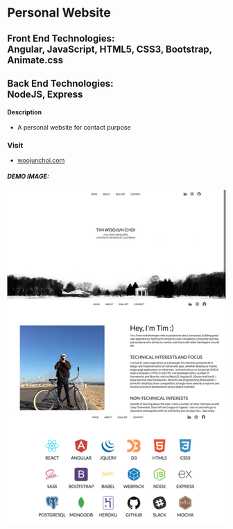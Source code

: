 # Personal Website

## Front End Technologies:</br>Angular, JavaScript, HTML5, CSS3, Bootstrap, Animate.css
## Back End Technologies:</br>NodeJS, Express

#### Description

- A personal website for contact purpose

### Visit

- <a href='http://www.woojunchoi.com'>woojunchoi.com</a>

##### DEMO IMAGE: 
![alt text](/mainpage.png "Main Page")
![alt text](/aboutme.png "About Me")
![alt text](/skillset.png "Skill Set")